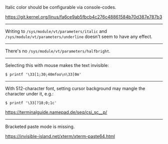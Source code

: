 Italic color should be configurable via console-codes.

<https://git.kernel.org/linus/fa6ce9ab5fbcb4c276c48861584b70d387e787b3>

---

Writing to
`/sys/module/vt/parameters/italic`
and
`/sys/module/vt/parameters/underline`
doesn't seem to have any effect.

---

There's no 
`/sys/module/vt/parameters/halfbright`.

---

Selecting this with mouse makes the text invisible:
```console
$ printf '\33[1;30;40mfoo\n\33[0m'
```

---

With 512-character font, setting cursor background may mangle the character under it, e.g.:
```console
$ printf '\33[?18;0;1c'
```

<https://terminalguide.namepad.de/seq/csi_sc__p/>

---

Bracketed paste mode is missing.

<https://invisible-island.net/xterm/xterm-paste64.html>
